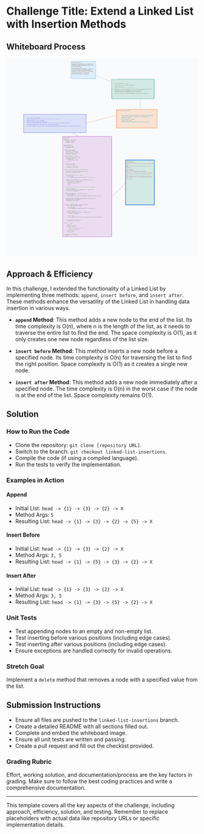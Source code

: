 # Challenge Title: Extend a Linked List with Insertion Methods

## Whiteboard Process

![Alt text](image.png)

## Approach & Efficiency

In this challenge, I extended the functionality of a Linked List by implementing three methods: `append`, `insert before`, and `insert after`. These methods enhance the versatility of the Linked List in handling data insertion in various ways.

- **`append` Method**: This method adds a new node to the end of the list. Its time complexity is O(n), where n is the length of the list, as it needs to traverse the entire list to find the end. The space complexity is O(1), as it only creates one new node regardless of the list size.

- **`insert before` Method**: This method inserts a new node before a specified node. Its time complexity is O(n) for traversing the list to find the right position. Space complexity is O(1) as it creates a single new node.

- **`insert after` Method**: This method adds a new node immediately after a specified node. The time complexity is O(n) in the worst case if the node is at the end of the list. Space complexity remains O(1).

## Solution

### How to Run the Code

- Clone the repository: `git clone [repository URL]`.
- Switch to the branch: `git checkout linked-list-insertions`.
- Compile the code (if using a compiled language).
- Run the tests to verify the implementation.

### Examples in Action

#### Append

- Initial List: `head -> {1} -> {3} -> {2} -> X`
- Method Args: `5`
- Resulting List: `head -> {1} -> {3} -> {2} -> {5} -> X`

#### Insert Before

- Initial List: `head -> {1} -> {3} -> {2} -> X`
- Method Args: `3, 5`
- Resulting List: `head -> {1} -> {5} -> {3} -> {2} -> X`

#### Insert After

- Initial List: `head -> {1} -> {3} -> {2} -> X`
- Method Args: `3, 5`
- Resulting List: `head -> {1} -> {3} -> {5} -> {2} -> X`

### Unit Tests

- Test appending nodes to an empty and non-empty list.
- Test inserting before various positions (including edge cases).
- Test inserting after various positions (including edge cases).
- Ensure exceptions are handled correctly for invalid operations.

### Stretch Goal

Implement a `delete` method that removes a node with a specified value from the list.

## Submission Instructions

- Ensure all files are pushed to the `linked-list-insertions` branch.
- Create a detailed README with all sections filled out.
- Complete and embed the whiteboard image.
- Ensure all unit tests are written and passing.
- Create a pull request and fill out the checklist provided.

### Grading Rubric
Effort, working solution, and documentation/process are the key factors in grading. Make sure to follow the best coding practices and write a comprehensive documentation.

---

This template covers all the key aspects of the challenge, including approach, efficiency, solution, and testing. Remember to replace placeholders with actual data like repository URLs or specific implementation details.
